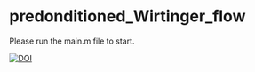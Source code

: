 # predonditioned_Wirtinger_flow


Please run the main.m file to start.

[![DOI](https://zenodo.org/badge/953712428.svg)](https://doi.org/10.5281/zenodo.15073834)

